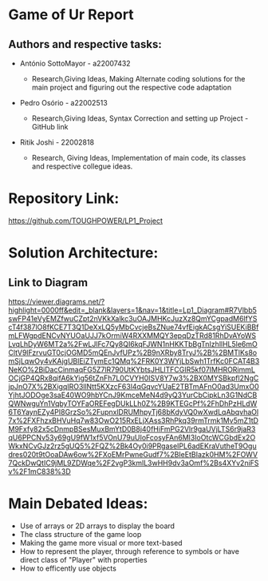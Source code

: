 # Game of Ur Report

## Authors and respective tasks:
 * António SottoMayor - a22007432
 
    * Research,Giving Ideas, Making Alternate coding solutions for the main project and figuring out the respective code adaptation

 * Pedro Osório - a22002513
    * Research,Giving Ideas, Syntax Correction and setting up Project - GitHub link

 * Ritik Joshi - 22002818
    * Research, Giving Ideas, Implementation of main code, its classes and respective collegue ideas.

# Repository Link:
https://github.com/TOUGHPOWER/LP1_Project

# Solution Architecture:
## Link to Diagram
https://viewer.diagrams.net/?highlight=0000ff&edit=_blank&layers=1&nav=1&title=Lp1_Diagram#R7Vlbb5swFP41eVyEMZfwuCZpt2nVKkXalkc3uOAJMHKcJuzXz8QmYCgpadM6lfYScT4f387lO8fKCE7T3Q1DeXxLQ5yMbCvcjeBsZNue74vfEigkACsgYiSUEKiBBfmLFWgpdENCvNYUOaUJJ7kOrmiW4RXXMMQY3epqDzTRd81RhDvAYoWSLvqLhDyW6MT2a%2FwLJlFc7Qy8QI6kqFJWN1nHKKTbBgTnIzhllHL5le6mOCltV9lFzrvuGT0cjOGMD5mQEnJvfUPz%2B9nXRby8TryJ%2B%2BMTlKs8omSjLqwOy4vKAjgUBlEiZTymEc1QMq%2FRK0Y3WYjLbSwh1TrfKc0FCAT4B3NeKO%2BiDacCinmaqFG5Z7lR790UtKYbtsJHLlTFCGIR5kf07IMHRORimmLOCjGP4QRx8qifA6kYig56tZnFh7L0CVYH0ISV8Y7w3%2BX0MYSBkpfl2NgCjpJnO7X%2BXigqIRO3llNtt5KXzcF63l4qGqvcYUaE2TBTmAFnO0ad3UmxO0YjhtJODOge3saE40WO9hbYCnJ9KmceMeN4d9yQ3YurCbCipkLn3G1NdCBQWNwguYn1VqbyTOYFaOREFegDUkLLh0Z%2B9KTEGcPf%2FhDhPzHLdW6T6YaynEZy4PI8GrzSo%2FupnxlDRUMhpyTj68bKdyVQ0wXwdLqAbqvhaOl7x%2FXFhzxBHVuHq7w83OwO215RxELjXAss3RhPkq39rmTrmk1Mv5mZ1tDM9Fxfy82x5cDnmpBSesMuxBmYtD0B8j40fHiFmPG2Vlr9gaUVjLTS6r9jaR3qU6PPCNv53y69gU9fW1xf5VOnU79uUIoFcosyFAn6Ml3IoOtcWCGbdEx2OWkxNCvGJz2rz5gUQ5%2FQZ%2Bk4Oy0i9PRgaseIPL6adEKraVutheT9Ogudres020t9tOoaDAw6ow%2FXoEMrPwneGudf7%2BIeEtBIazk0HM%2FOWV7QckDwQtIC9jML9ZDWqe%2F2vgP3kmlL3wHH9dv3aOmf%2Bs4XYv2niFSv%2F1mC838%3D

# Main Debated Ideas:
* Use of arrays or 2D arrays to display the board
* The class structure of the game loop
* Making the game more visual or more text-based
* How to represent the player, through reference to symbols or have direct class of "Player" with properties
* How to efficently use objects


